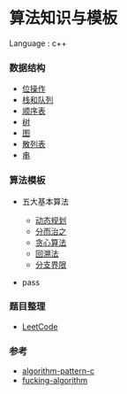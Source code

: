 # 算法知识与模板

Language : c++

### 数据结构

- [位操作](data_structure\Bitwise_Operator.md)
- [栈和队列](data_structure\Stack_and_Queue.md)
- [顺序表](data_structure\List.md)
- [树](data_structure\Tree.md)
- [图](data_structure\Graph.md)
- [散列表](data_structure\Hash.md)
- [串](data_structure\String.md)

### 算法模板

- 五大基本算法
  - [动态规划](algorithm/Dynamic_Programming.md)
  - [分而治之](algorithm/Divide_and_Conquer.md)
  - [贪心算法](algorithm/Greedy_Algorithm.md)
  - [回溯法](algorithm/Back_Tracking_Method.md)
  - [分支界限](algorithm/Branch_and_Bound.md)

- pass

### 题目整理

- [LeetCode](./leetcode/README.md)

### 参考

- [algorithm-pattern-c](https://github.com/binzi56/algorithm-pattern-c)
- [fucking-algorithm](https://github.com/labuladong/fucking-algorithm)
